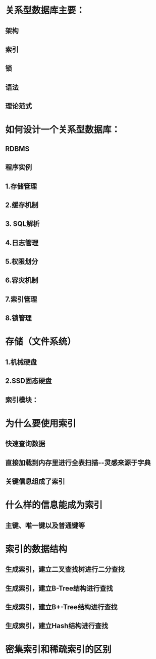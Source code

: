 # 关系型数据库主要：
## 架构
## 索引
## 锁
## 语法
## 理论范式
	
# 如何设计一个关系型数据库：

## RDBMS

## 程序实例
## 1.存储管理
## 2.缓存机制
## 3. SQL解析
## 4.日志管理
## 5.权限划分
## 6.容灾机制
## 7.索引管理
## 8.锁管理

# 存储（文件系统）
## 1.机械硬盘
## 2.SSD固态硬盘
	
## 索引模块：
# 为什么要使用索引
## 快速查询数据
## 直接加载到内存里进行全表扫描--灵感来源于字典
## 关键信息组成了索引


# 什么样的信息能成为索引
## 主键、唯一键以及普通键等



# 索引的数据结构
## 生成索引，建立二叉查找树进行二分查找
## 生成索引，建立B-Tree结构进行查找
## 生成索引，建立B+-Tree结构进行查找
## 生成索引，建立Hash结构进行查找

# 密集索引和稀疏索引的区别
